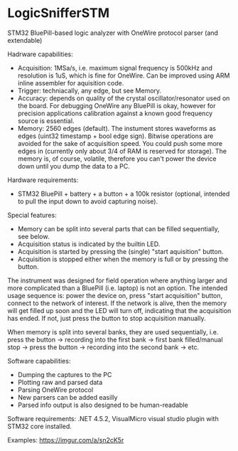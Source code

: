 # LogicSnifferSTM
STM32 BluePill-based logic analyzer with OneWire protocol parser (and extendable)

Hadrware capabilities:

 - Acquisition: 1MSa/s, i.e. maximum signal frequency is 500kHz and resolution is 1uS, which is fine for OneWire. Can be improved using ARM inline assembler for aquisition code.
 - Trigger: techniacally, any edge, but see Memory.
 - Accuracy: depends on quality of the crystal oscillator/resonator used on the board. For debugging OneWire any BluePill is okay, however for precision applications calibration against a known good frequency source is essential.
 - Memory: 2560 edges (default). The instument stores waveforms as edges (uint32 timestamp + bool edge sign). Bitwise operations are avoided for the sake of acquisition speed. You could push some more edges in (currently only about 3/4 of RAM is reserved for storage). The memory is, of course, volatile, therefore you can't power the device down until you dump the data to a PC.

Hardware requirements:
 - STM32 BluePill + battery + a button + a 100k resistor (optional, intended to pull the input down to avoid capturing noise).

Special features:
 - Memory can be split into several parts that can be filled sequentially, see below.
 - Acquisition status is indicated by the builtin LED.
 - Acquisition is started by pressing the (single) "start aquisition" button.
 - Acquisition is stopped either when the memory is full or by pressing the button.

The instrument was designed for field operation where anything larger and more complicated than a BluePill (i.e. laptop) is not an option. The intended usage sequence is: power the device on, press "start acquisition" button, connect to the network of interest. If the network is alive, then the memory will get filled up soon and the LED will turn off, indicating that the acquisition has ended. If not, just press the button to stop acquisition manually.

When memory is split into several banks, they are used sequentially, i.e. press the button -> recording into the first bank -> first bank filled/manual stop -> press the button -> recording into the second bank -> etc.

Software capabilities:

 - Dumping the captures to the PC
 - Plotting raw and parsed data
 - Parsing OneWire protocol
 - New parsers can be added easilly
 - Parsed info output is also designed to be human-readable
 
Software requirements: .NET 4.5.2, VisualMicro visual studio plugin with STM32 core installed.
 
Examples:
https://imgur.com/a/sn2cK5r
